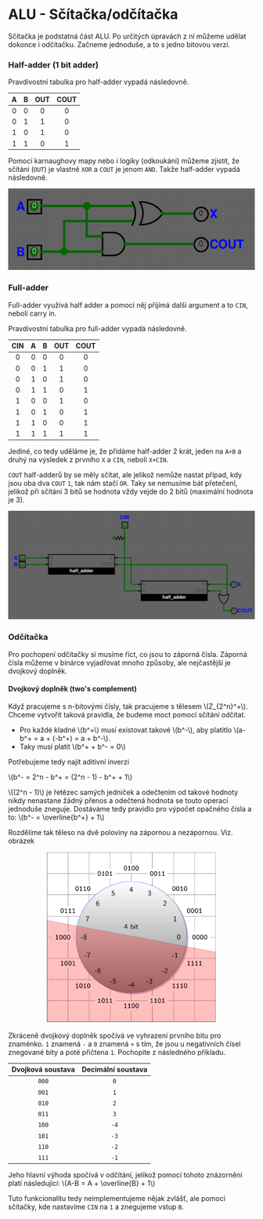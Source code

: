 # ALU - Sčítačka/odčítačka

Sčítačka je podstatná část ALU. Po určitých úpravách z ní můžeme udělat dokonce i odčítačku. Začneme jednoduše, a to s jedno bitovou verzí.

### Half-adder (1 bit adder)

Pravdivostní tabulka pro half-adder vypadá následovně.

| A | B | OUT | COUT |
|:-:|:-:|:---:|:----:|
| 0 | 0 | 0 | 0 |
| 0 | 1 | 1 | 0 |
| 1 | 0 | 1 | 0 |
| 1 | 1 | 0 | 1 |

Pomocí karnaughovy mapy nebo i logiky (odkoukání) můžeme zjistit, že sčítání (`OUT`) je vlastně `XOR` a `COUT` je jenom `AND`. Takže half-adder vypadá následovně.

<img src="https://raw.githubusercontent.com/jaywor1/aps/main/obrazky/alu-half-adder.png">

### Full-adder

Full-adder využívá half adder a pomocí něj přijímá další argument a to `CIN`, neboli carry in.

Pravdivostní tabulka pro full-adder vypadá následovně.

| CIN | A | B | OUT | COUT |
|:---:|:-:|:-:|:---:|:----:|
| 0 | 0 | 0 | 0 | 0 |
| 0 | 0 | 1 | 1 | 0 |
| 0 | 1 | 0 | 1 | 0 |
| 0 | 1 | 1 | 0 | 1 |
| 1 | 0 | 0 | 1 | 0 |
| 1 | 0 | 1 | 0 | 1 |
| 1 | 1 | 0 | 0 | 1 |
| 1 | 1 | 1 | 1 | 1 |

Jediné, co tedy uděláme je, že přidáme half-adder 2 krát, jeden na `A+B` a druhý na výsledek z prvního `X` a `CIN`, neboli `X+CIN`.

`COUT` half-adderů by se měly sčítat, ale jelikož nemůže nastat případ, kdy jsou oba dva `COUT` `1`, tak nám stačí `OR`. Taky se nemusíme bát přetečení, jelikož při sčítání 3 bitů se hodnota vždy vejde do 2 bitů (maximální hodnota je 3).

<img src="https://raw.githubusercontent.com/jaywor1/aps/main/obrazky/alu-full-adder.png">

### Odčítačka

Pro pochopení odčítačky si musíme říct, co jsou to záporná čísla. Záporná čísla můžeme v binárce vyjadřovat mnoho způsoby, ale nejčastější je dvojkový doplněk.

#### Dvojkový doplněk (two's complement)

Když pracujeme s n-bitovými čísly, tak pracujeme s tělesem \\(Z_{2^n}^+\\). Chceme vytvořit taková pravidla, že budeme moct pomocí sčítání odčítat.

 - Pro každé kladné \\(b^+\\) musí existovat takové \\(b^-\\), aby platitlo \\(a-b^+ = a + (-b^+) = a + b^-\\).
 - Taky musí platit \\(b^+ + b^- = 0\\)

Potřebujeme tedy najít aditivní inverzi

\\(b^- = 2^n - b^+ = (2^n - 1) - b^+ + 1\\)

\\((2^n - 1)\\) je řetězec samých jedniček a odečtením od takové hodnoty nikdy nenastane žádný přenos a odečtená hodnota se touto operací jednoduše zneguje. Dostáváme tedy pravidlo pro výpočet opačného čísla a to: \\(b^- = \overline{b^+} + 1\\)

Rozdělíme tak těleso na dvě poloviny na zápornou a nezápornou. Viz. obrázek

<p align="center">
<img src="https://raw.githubusercontent.com/jaywor1/aps/main/obrazky/alu-scitacka-doplnek.png" width="350px">
</p>

Zkráceně dvojkový doplněk spočívá ve vyhrazení prvního bitu pro znaménko. `1` znamená `-` a `0` znamená `+` s tím, že jsou u negativních čísel znegované bity a poté přičtena `1`. Pochopíte z následného příkladu.

| Dvojková soustava | Decimální soustava |
|:---:|:---:|
| `000` | `0` |
| `001` | `1` |
| `010` | `2` |
| `011` | `3` |
| `100` | `-4` |
| `101` | `-3` |
| `110` | `-2` |
| `111` | `-1` |

Jeho hlavní výhoda spočívá v odčítání, jelikož pomocí tohoto znázornění platí následující: \\(A-B = A + \overline{B} + 1\\)

Tuto funkcionalitu tedy neimplementujeme nějak zvlášť, ale pomocí sčítačky, kde nastavíme `CIN` na `1` a znegujeme vstup `B`.
